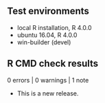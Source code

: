 ## Test environments
* local R installation, R 4.0.0
* ubuntu 16.04, R 4.0.0
* win-builder (devel)

## R CMD check results

0 errors | 0 warnings | 1 note

* This is a new release.
